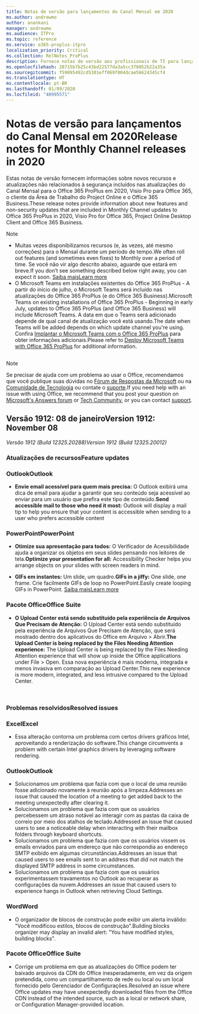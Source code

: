 ```yaml
---
title: Notas de versão para lançamentos do Canal Mensal em 2020
ms.author: andrewmo
author: anankani
manager: andrewmo
ms.audience: ITPro
ms.topic: reference
ms.service: o365-proplus-itpro
localization_priority: Critical
ms.collection: RelNotes_ProPlus
description: Fornece notas de versão aos profissionais de TI para lançamentos do Canal Mensal do Office 365 ProPlus em 2020
ms.openlocfilehash: 28715b7b25c43bd22577da3a5cc378052b22a35a
ms.sourcegitcommit: f59095492cd5301eff069f004dcae56624345cf4
ms.translationtype: HT
ms.contentlocale: pt-BR
ms.lasthandoff: 01/09/2020
ms.locfileid: "40995571"
---
```

# <a name="release-notes-for-monthly-channel-releases-in-2020"></a><span data-ttu-id="2f981-103">Notas de versão para lançamentos do Canal Mensal em 2020</span><span class="sxs-lookup"><span data-stu-id="2f981-103">Release notes for Monthly Channel releases in 2020</span></span>

<span data-ttu-id="2f981-104">Estas notas de versão fornecem informações sobre novos recursos e atualizações não relacionados à segurança incluídos nas atualizações do Canal Mensal para o Office 365 ProPlus em 2020, Visio Pro para Office 365, o cliente da Área de Trabalho do Project Online e o Office 365 Business.</span><span class="sxs-lookup"><span data-stu-id="2f981-104">These release notes provide information about new features and non-security updates that are included in Monthly Channel updates to Office 365 ProPlus in 2020, Visio Pro for Office 365, Project Online Desktop Client and Office 365 Business.</span></span>

 > [!NOTE]
>
>- <span data-ttu-id="2f981-105">Muitas vezes disponibilizamos recursos (e, às vezes, até mesmo correções) para o Mensal durante um período de tempo.</span><span class="sxs-lookup"><span data-stu-id="2f981-105">We often roll out features (and sometimes even fixes) to Monthly over a period of time.</span></span>  <span data-ttu-id="2f981-106">Se você não vir algo descrito abaixo, aguarde que estará em breve.</span><span class="sxs-lookup"><span data-stu-id="2f981-106">If you don’t see something described below right away, you can expect it soon.</span></span> [<span data-ttu-id="2f981-107">Saiba mais</span><span class="sxs-lookup"><span data-stu-id="2f981-107">Learn more</span></span>](https://support.office.com/article/when-do-i-get-the-newest-features-in-for-office-365-da36192c-58b9-4bc9-8d51-bb6eed468516)
>- <span data-ttu-id="2f981-108">O Microsoft Teams em instalações existentes do Office 365 ProPlus - A partir do início de julho, o Microsoft Teams será incluído nas atualizações do Office 365 ProPlus (e do Office 365 Business).</span><span class="sxs-lookup"><span data-stu-id="2f981-108">Microsoft Teams on existing installations of Office 365 ProPlus - Beginning in early July, updates to Office 365 ProPlus (and Office 365 Business) will include Microsoft Teams.</span></span>  <span data-ttu-id="2f981-109">A data em que o Teams será adicionado depende de qual canal de atualização você está usando.</span><span class="sxs-lookup"><span data-stu-id="2f981-109">The date when Teams will be added depends on which update channel you're using.</span></span> <span data-ttu-id="2f981-110">Confira [Implantar o Microsoft Teams com o Office 365 ProPlus](https://docs.microsoft.com/deployoffice/teams-install) para obter informações adicionais.</span><span class="sxs-lookup"><span data-stu-id="2f981-110">Please refer to [Deploy Microsoft Teams with Office 365 ProPlus](https://docs.microsoft.com/deployoffice/teams-install) for additional information.</span></span>

##

> [!NOTE]
> <span data-ttu-id="2f981-111">Se precisar de ajuda com um problema ao usar o Office, recomendamos que você publique suas dúvidas no [Fórum de Respostas da Microsoft](https://answers.microsoft.com/) ou na [Comunidade de Tecnologia](https://techcommunity.microsoft.com/) ou contate o [suporte](https://support.microsoft.com/contactus).</span><span class="sxs-lookup"><span data-stu-id="2f981-111">If you need help with an issue with using Office, we recommend that you post your question on [Microsoft's Answers forum](https://answers.microsoft.com/) or [Tech Community](https://techcommunity.microsoft.com/), or you can contact [support](https://support.microsoft.com/contactus).</span></span>
## <a name="version-1912-january-08"></a><span data-ttu-id="2f981-112">Versão 1912: 08 de janeiro</span><span class="sxs-lookup"><span data-stu-id="2f981-112">Version 1912: November 08</span></span>
<span data-ttu-id="2f981-113">*Versão 1912 (Build 12325.20288)*</span><span class="sxs-lookup"><span data-stu-id="2f981-113">*Version 1912 (Build 12325.20012)*</span></span>


[//]: # (NÃO REMOVER O INÍCIO DO CONTEÚDO DE DETALHES FEATUREDETAILS)

### <a name="feature-updates"></a><span data-ttu-id="2f981-115">Atualizações de recursos</span><span class="sxs-lookup"><span data-stu-id="2f981-115">Feature updates</span></span>

### <a name="outlook"></a><span data-ttu-id="2f981-116">Outlook</span><span class="sxs-lookup"><span data-stu-id="2f981-116">Outlook</span></span>

- <span data-ttu-id="2f981-117">**Envie email acessível para quem mais precisa:** O Outlook exibirá uma dica de email para ajudar a garantir que seu conteúdo seja acessível ao enviar para um usuário que prefira este tipo de conteúdo.</span><span class="sxs-lookup"><span data-stu-id="2f981-117">**Send accessible mail to those who need it most:** Outlook will display a mail tip to help you ensure that your content is accessible when sending to a user who prefers accessible content</span></span>

### <a name="powerpoint"></a><span data-ttu-id="2f981-118">PowerPoint</span><span class="sxs-lookup"><span data-stu-id="2f981-118">PowerPoint</span></span>

- <span data-ttu-id="2f981-119">**Otimize sua apresentação para todos:** O Verificador de Acessibilidade ajuda a organizar os objetos em seus slides pensando nos leitores de tela.</span><span class="sxs-lookup"><span data-stu-id="2f981-119">**Optimize your presentation for all:** Accessibility Checker helps you arrange objects on your slides with screen readers in mind.</span></span>

- <span data-ttu-id="2f981-120">**GIFs em instantes:** Um slide, um quadro.</span><span class="sxs-lookup"><span data-stu-id="2f981-120">**GIFs in a jiffy:** One slide, one frame.</span></span> <span data-ttu-id="2f981-121">Crie facilmente GIFs de loop no PowerPoint.</span><span class="sxs-lookup"><span data-stu-id="2f981-121">Easily create looping GIFs in PowerPoint.</span></span> [<span data-ttu-id="2f981-122">Saiba mais</span><span class="sxs-lookup"><span data-stu-id="2f981-122">Learn more</span></span>](https://support.office.com/pt-BR/article/a598753e-92de-4f1b-8393-714db4d334b4)

### <a name="office-suite"></a><span data-ttu-id="2f981-123">Pacote Office</span><span class="sxs-lookup"><span data-stu-id="2f981-123">Office Suite</span></span>

- <span data-ttu-id="2f981-124">**O Upload Center está sendo substituído pela experiência de Arquivos Que Precisam de Atenção:** O Upload Center está sendo substituído pela experiência de Arquivos Que Precisam de Atenção, que será mostrado dentro dos aplicativos do Office em Arquivo > Abrir.</span><span class="sxs-lookup"><span data-stu-id="2f981-124">**The Upload Center is being replaced by the Files Needing Attention experience:** The Upload Center is being replaced by the Files Needing Attention experience that will show up inside the Office applications under File > Open.</span></span> <span data-ttu-id="2f981-125">Essa nova experiência é mais moderna, integrada e menos invasiva em comparação ao Upload Center.</span><span class="sxs-lookup"><span data-stu-id="2f981-125">This new experience is more modern, integrated, and less intrusive compared to the Upload Center.</span></span>


[//]: # (NÃO REMOVER O FINAL DO CONTEÚDO DE FEATUREDETAILS)

<br/>

[//]: # (NÃO REMOVER O INÍCIO DE CONTEÚDO BUGDETAILS)

### <a name="resolved-issues"></a><span data-ttu-id="2f981-128">Problemas resolvidos</span><span class="sxs-lookup"><span data-stu-id="2f981-128">Resolved issues</span></span>
### <a name="excel"></a><span data-ttu-id="2f981-129">Excel</span><span class="sxs-lookup"><span data-stu-id="2f981-129">Excel</span></span>

- <span data-ttu-id="2f981-130">Essa alteração contorna um problema com certos drivers gráficos Intel, aproveitando a renderização do software.</span><span class="sxs-lookup"><span data-stu-id="2f981-130">This change circumvents a problem with certain Intel graphics drivers by leveraging software rendering.</span></span>


### <a name="outlook"></a><span data-ttu-id="2f981-131">Outlook</span><span class="sxs-lookup"><span data-stu-id="2f981-131">Outlook</span></span>

- <div><span data-ttu-id="2f981-132"><span style="display:inline !important;">Solucionamos um problema que fazia com que o local de uma reunião fosse adicionado novamente à reunião após a limpeza.</span></span><span class="sxs-lookup"><span data-stu-id="2f981-132"><span style="display:inline !important;">Addresses an issue that caused the location of a meeting to get added back to the meeting unexpectedly after clearing it.</span></span></span><br></div>


- <div><span data-ttu-id="2f981-133"><span style="display:inline !important;">Solucionamos um problema que fazia com que os usuários percebessem um atraso notável ao interagir com as pastas da caixa de correio por meio dos atalhos de teclado.</span></span><span class="sxs-lookup"><span data-stu-id="2f981-133"><span style="display:inline !important;">Addressed an issue that caused users to see a noticeable delay when interacting with their mailbox folders through keyboard shortcuts.</span></span></span><br></div>


- <div><span data-ttu-id="2f981-134">Solucionamos um problema que fazia com que os usuários vissem os emails enviados para um endereço que não correspondia ao endereço SMTP exibido em algumas circunstâncias.</span><span class="sxs-lookup"><span data-stu-id="2f981-134">Addresses an issue that caused users to see emails sent to an address that did not match the displayed SMTP address in some circumstances.</span></span></div>


- <div><span data-ttu-id="2f981-135">Solucionamos um problema que fazia com que os usuários experimentassem travamentos no Outlook ao recuperar as configurações da nuvem.</span><span class="sxs-lookup"><span data-stu-id="2f981-135">Addresses an issue that caused users to experience hangs in Outlook when retrieving Cloud Settings.</span></span></div>


### <a name="word"></a><span data-ttu-id="2f981-136">Word</span><span class="sxs-lookup"><span data-stu-id="2f981-136">Word</span></span>

- <div><span data-ttu-id="2f981-137"><span>O organizador de blocos de construção pode exibir um alerta inválido: &quot;Você modificou estilos, blocos de construção&quot;.</span></span><span class="sxs-lookup"><span data-stu-id="2f981-137">Building blocks organizer may display an invalid alert: &quot;You have modified styles, building blocks&quot;.</span></span></div>


### <a name="office-suite"></a><span data-ttu-id="2f981-138">Pacote Office</span><span class="sxs-lookup"><span data-stu-id="2f981-138">Office Suite</span></span>

- <div><span data-ttu-id="2f981-139"><span><div style="box-sizing:border-box;">Corrige um problema em que as atualizações do Office podem ter baixado arquivos da CDN do Office inesperadamente, em vez da origem pretendida, como um compartilhamento de rede ou local ou um local fornecido pelo Gerenciador de Configurações.</span><span class="sxs-lookup"><span data-stu-id="2f981-139">Resolved an issue where Office updates may have unexpectedly downloaded files from the Office CDN instead of the intended source, such as a local or network share, or Configuration Manager-provided location.</span></span></div><br></span></div>



[//]: # (NÃO REMOVER O FIM DO CONTEÚDO BUGDETAILS)

